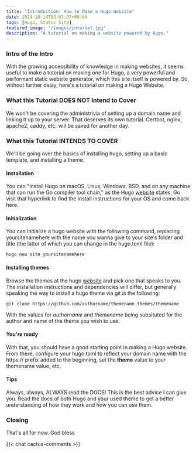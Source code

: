 ```yaml
---
title: "Introduction: How to Make a Hugo Website"
date: 2024-10-14T03:07:37+08:00
tags: [Hugo, Static Site]
featured_image: "/images/internet.jpg"
description: "A tutorial on making a website powered by Hugo."
---
```


### Intro of the Intro

With the growing accessibility of knowledge in making websites, it seems useful to make a tutorial on making one for Hugo, a very powerful and performant static website generator, which this site itself is powered by. So, without further delay, here's a tutorial on making a Hugo Website.

### What this Tutorial DOES NOT Intend to Cover

We won't be covering the administrivia of setting up a domain name and linking it up to your server. That deserves its own tutorial. Certbot, nginx, apache2, caddy, etc. will be saved for another day.

### What this Tutorial INTENDS TO COVER

We'll be going over the basics of installing hugo, setting up a basic template, and installing a theme.

#### Installation

You can "install Hugo on macOS, Linux, Windows, BSD, and on any machine that can run the Go compiler tool chain," as the Hugo [website](https://gohugo.io/installation/) states. Go visit that hyperlink to find the install instructions for your OS and come back here.

#### Initialization

You can initialize a hugo website with the following command, replacing yoursitenamehere with the name you wanna give to your site's folder and title (the latter of which you can change in the hugo.toml file):

``` 
hugo new site yoursitenamehere
```

#### Installing themes

Browse the themes at the hugo [website](https://themes.gohugo.io/) and pick one that speaks to you. The installation instructions and dependencies will differ, but generally speaking the way to install a hugo theme via git is the following:

```
git clone https://github.com/authorname/themename themes/themename
```

With the values for _authorname_ and _themename_ being subsituted for the author and name of the theme you wish to use.

#### You're ready

With that, you should have a good starting point in making a Hugo website. From there, configure your hugo.toml to reflect your domain name with the https:// prefix added to the beginning, set the **theme** value to your themename value, etc.

#### Tips

Always, always, ALWAYS read the DOCS! This is the best advice I can give you. Read the docs of both Hugo and your used theme to get a better understanding of how they work and how you can use them.


### Closing

That's all for now. God bless

{{< chat cactus-comments >}}
